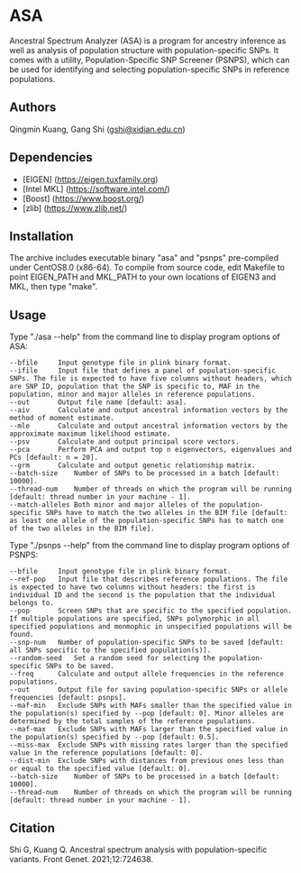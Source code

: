 # ASA
Ancestral Spectrum Analyzer (ASA) is a program for ancestry inference as well as analysis of population structure with population-specific SNPs. It comes with a utility, Population-Specific SNP Screener (PSNPS), which can be used for identifying and selecting population-specific SNPs in reference populations.

## Authors
Qingmin Kuang, Gang Shi (gshi@xidian.edu.cn)

## Dependencies
+ [EIGEN] (https://eigen.tuxfamily.org)
+ [Intel MKL] (https://software.intel.com/)
+ [Boost] (https://www.boost.org/)
+ [zlib] (https://www.zlib.net/)

## Installation
The archive includes executable binary "asa" and "psnps" pre-compiled under CentOS8.0 (x86-64). To compile from source code, edit Makefile to point EIGEN_PATH and MKL_PATH to your own locations of EIGEN3 and MKL, then type "make".

## Usage
Type "./asa --help" from the command line to display program options of ASA:

	--bfile		Input genotype file in plink binary format.
	--ifile		Input file that defines a panel of population-specific SNPs. The file is expected to have five columns without headers, which are SNP ID, population that the SNP is specific to, MAF in the population, minor and major alleles in reference populations.
	--out		Output file name [default: asa].
	--aiv		Calculate and output ancestral information vectors by the method of moment estimate.
	--mle		Calculate and output ancestral information vectors by the approximate maximum likelihood estimate.
	--psv		Calculate and output principal score vectors.
	--pca		Perform PCA and output top n eigenvectors, eigenvalues and PCs [default: n = 20].
	--grm		Calculate and output genetic relationship matrix.
	--batch-size	Number of SNPs to be processed in a batch [default: 10000].
	--thread-num	Number of threads on which the program will be running [default: thread number in your machine - 1].
	--match-alleles	Both minor and major alleles of the population-specific SNPs have to match the two alleles in the BIM file [default: as least one allele of the population-specific SNPs has to match one of the two alleles in the BIM file].
    
Type "./psnps --help" from the command line to display program options of PSNPS:

	--bfile		Input genotype file in plink binary format.
	--ref-pop	Input file that describes reference populations. The file is expected to have two columns without headers: the first is individual ID and the second is the population that the individual belongs to.
	--pop		Screen SNPs that are specific to the specified population. If multiple populations are specified, SNPs polymorphic in all specified populations and monmophic in unspecified populations will be found.
	--snp-num	Number of population-specific SNPs to be saved [default: all SNPs specific to the specified population(s)].
	--random-seed	Set a random seed for selecting the population-specific SNPs to be saved.
	--freq		Calculate and output allele frequencies in the reference populations.
	--out		Output file for saving population-specific SNPs or allele frequencies [default: psnps].
	--maf-min	Exclude SNPs with MAFs smaller than the specified value in the population(s) specified by --pop [default: 0]. Minor alleles are determined by the total samples of the reference populations.
	--maf-max	Exclude SNPs with MAFs larger than the specified value in the population(s) specified by --pop [default: 0.5].
	--miss-max	Exclude SNPs with missing rates larger than the specified value in the reference populations [default: 0].
	--dist-min	Exclude SNPs with distances from previous ones less than or equal to the specified value [default: 0].
	--batch-size	Number of SNPs to be processed in a batch [default: 10000].
	--thread-num	Number of threads on which the program will be running [default: thread number in your machine - 1].
    
## Citation
Shi G, Kuang Q. Ancestral spectrum analysis with population-specific variants. Front Genet. 2021;12:724638.
